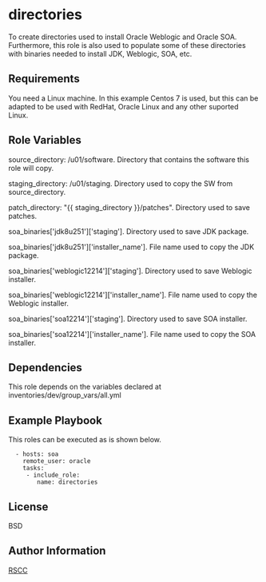 directories
===========

To create directories used to install Oracle Weblogic and Oracle SOA. Furthermore, this role is also used to populate some of these directories with binaries needed to install JDK, Weblogic, SOA, etc.

Requirements
------------

You need a Linux machine. In this example Centos 7 is used, but this can be adapted to be used with RedHat, Oracle Linux and any other suported Linux.

Role Variables
--------------
source_directory: /u01/software. Directory that contains the software this role will copy.

staging_directory: /u01/staging. Directory used to copy the SW from source_directory.

patch_directory: "{{ staging_directory }}/patches". Directory used to save patches.

soa_binaries['jdk8u251']['staging']. Directory used to save JDK package.

soa_binaries['jdk8u251']['installer_name']. File name used to copy the JDK package.

soa_binaries['weblogic12214']['staging']. Directory used to save Weblogic installer.

soa_binaries['weblogic12214']['installer_name']. File name used to copy the Weblogic installer.

soa_binaries['soa12214']['staging']. Directory used to save SOA installer.

soa_binaries['soa12214']['installer_name']. File name used to copy the SOA installer.

Dependencies
------------
This role depends on the variables declared at inventories/dev/group_vars/all.yml

Example Playbook
----------------

This roles can be executed as is shown below.

      - hosts: soa
        remote_user: oracle
        tasks:
         - include_role:
            name: directories

License
-------

BSD

Author Information
------------------

[RSCC](https://www.linkedin.com/in/raul-castillo-11051980/)